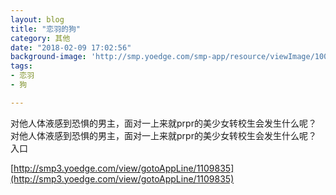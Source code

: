 ```yaml
---
layout: blog
title: "恋羽的狗"
category: 其他
date: "2018-02-09 17:02:56"
background-image: 'http://smp.yoedge.com/smp-app/resource/viewImage/1003725appline.png'
tags:
- 恋羽
- 狗

---
```

对他人体液感到恐惧的男主，面对一上来就prpr的美少女转校生会发生什么呢？
对他人体液感到恐惧的男主，面对一上来就prpr的美少女转校生会发生什么呢？
入口

[http://smp3.yoedge.com/view/gotoAppLine/1109835](http://smp3.yoedge.com/view/gotoAppLine/1109835)

        
